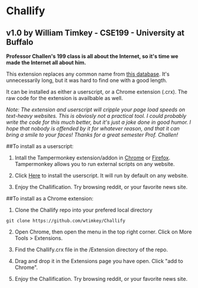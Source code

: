 # Challify
## v1.0 by William Timkey - CSE199 - University at Buffalo

**Professor Challen's 199 class is all about the Internet, so it's time we made the Internet all about him.**

This extension replaces any common name from [this database](https://github.com/enorvelle/NameDatabases/blob/master/NamesDatabases/first%20names/us.txt). It's unnecessarily long, but it was hard to find one with a good length.

It can be installed as either a userscript, or a Chrome extension (.crx). The raw code for the extension is availbable as well.

*Note: The extension and userscript will cripple your page load speeds on text-heavy websites. This is obviosly not a practical tool. I could probably write the code for this much better, but it's just a joke done in good humor. I hope that nobody is offended by it for whatever reason, and that it can bring a smile to your faces! Thanks for a great semester Prof. Challen!*

##To install as a userscript:

1. Intall the Tampermonkey extension/addon in [Chrome](https://chrome.google.com/webstore/detail/tampermonkey/dhdgffkkebhmkfjojejmpbldmpobfkfo) or [Firefox](https://addons.mozilla.org/en-US/firefox/addon/tampermonkey/). Tampermonkey allows you to run external scripts on any website.

2. Click [Here](https://github.com/wtimkey/Challify/raw/master/Userscript/Challify.user.js) to install the userscript. It will run by default on any website.

3. Enjoy the Challification. Try browsing reddit, or your favorite news site.

##To install as a Chrome extension:

1. Clone the Challify repo into your prefered local directory 
```
git clone https://github.com/wtimkey/Challify
```

2. Open Chrome, then open the menu in the top right corner. Click on More Tools > Extensions.

3. Find the Challify.crx file in the /Extension directory of the repo.

4. Drag and drop it in the Extensions page you have open. Click "add to Chrome".

5. Enjoy the Challification. Try browsing reddit, or your favorite news site.


